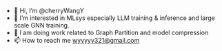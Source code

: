 - 👋 Hi, I’m @cherryWangY
- 👀 I’m interested in MLsys especially LLM training & inference and large scale GNN training.
- 🌱 I am doing work related to Graph Partition and model compression
- 📫 How to reach me wyyyyy321@gmail.com

<!---
cherryWangY/cherryWangY is a ✨ special ✨ repository because its `README.md` (this file) appears on your GitHub profile.
You can click the Preview link to take a look at your changes.
--->
